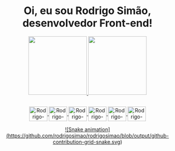 <h1 align="center"> 
  Oi, eu sou Rodrigo Simão, desenvolvedor Front-end!
</h1>

<div align="center">
  <a href="https://github.com/rodrigosimao">
  <img height="160em" src="https://github-readme-stats.vercel.app/api?username=rodrigosimao&show_icons=true&theme=nightowl&include_all_commits=true&count_private=true"/>
  <img height="160em" src="https://github-readme-stats.vercel.app/api/top-langs/?username=rodrigosimao&layout=compact&langs_count=7&theme=nightowl"/>
</div>

##

<div align="center">
  <img align="center" alt="Rodrigo-HTML" height="40" width="50" src="https://cdn.jsdelivr.net/gh/devicons/devicon/icons/html5/html5-original.svg" />
  <img align="center" alt="Rodrigo-CSS" height="40" width="50" src="https://cdn.jsdelivr.net/gh/devicons/devicon/icons/css3/css3-original.svg" />
  <img align="center" alt="Rodrigo-Javascript" height="40" width="50" src="https://cdn.jsdelivr.net/gh/devicons/devicon/icons/javascript/javascript-original.svg" />
  <img align="center" alt="Rodrigo-Javascript" height="40" width="50" src="https://cdn.jsdelivr.net/gh/devicons/devicon/icons/typescript/typescript-original.svg" />
  <img align="center" alt="Rodrigo-Javascript" height="40" width="50" src="https://cdn.jsdelivr.net/gh/devicons/devicon/icons/react/react-original.svg" />
  <img align="center" alt="Rodrigo-SASS" height="40" width="50" src="https://cdn.jsdelivr.net/gh/devicons/devicon/icons/sass/sass-original.svg" />
  
  ![Snake animation] (https://github.com/rodrigosimao/rodrigosimao/blob/output/github-contribution-grid-snake.svg)
</div>
